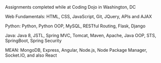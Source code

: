 Assignments completed while at Coding Dojo in Washington, DC

Web Fundamentals: HTML, CSS, JavaScript, Git, JQuery, APIs and AJAX

Python: Python, Python OOP, MySQL, RESTful Routing, Flask, Django

Java: Java 8, JSTL, Spring MVC, Tomcat, Maven, Apache, Java OOP, STS, SpringBoot, Spring Security

MEAN: MongoDB, Express, Angular, Node.js, Node Package Manager, Socket.IO, and also React